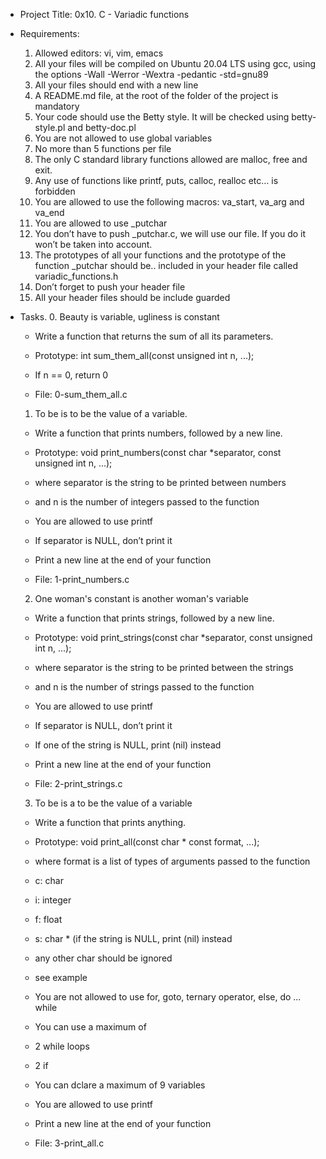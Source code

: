 * Project Title: 0x10. C - Variadic functions
* Requirements:
	1. Allowed editors: vi, vim, emacs
	2. All your files will be compiled on Ubuntu 20.04 LTS using gcc, using the options -Wall -Werror -Wextra -pedantic -std=gnu89
	3. All your files should end with a new line
	4. A README.md file, at the root of the folder of the project is mandatory
	5. Your code should use the Betty style. It will be checked using betty-style.pl and betty-doc.pl
	6. You are not allowed to use global variables
	7. No more than 5 functions per file
	8. The only C standard library functions allowed are malloc, free and exit. 
	9. Any use of functions like printf, puts, calloc, realloc etc… is forbidden
	10. You are allowed to use the following macros: va_start, va_arg and va_end
	11. You are allowed to use _putchar
	12. You don’t have to push _putchar.c, we will use our file. If you do it won’t be taken into account.
	13. The prototypes of all your functions and the prototype of the function _putchar should be..
		 included in your header file called variadic_functions.h
	14. Don’t forget to push your header file
	15. All your header files should be include guarded

* Tasks.
	0. Beauty is variable, ugliness is constant
	* Write a function that returns the sum of all its parameters.

	* Prototype: int sum_them_all(const unsigned int n, ...);
	* If n == 0, return 0
	* File: 0-sum_them_all.c

	1. To be is to be the value of a variable.
	* Write a function that prints numbers, followed by a new line.

	* Prototype: void print_numbers(const char *separator, const unsigned int n, ...);
	* where separator is the string to be printed between numbers
	* and n is the number of integers passed to the function
	* You are allowed to use printf
	* If separator is NULL, don’t print it
	* Print a new line at the end of your function
	* File: 1-print_numbers.c

	2. One woman's constant is another woman's variable
	* Write a function that prints strings, followed by a new line.

	* Prototype: void print_strings(const char *separator, const unsigned int n, ...);
	* where separator is the string to be printed between the strings
	* and n is the number of strings passed to the function
	* You are allowed to use printf
	* If separator is NULL, don’t print it
	* If one of the string is NULL, print (nil) instead
	* Print a new line at the end of your function
	* File: 2-print_strings.c
	
	3. To be is a to be the value of a variable
	* Write a function that prints anything.

	* Prototype: void print_all(const char * const format, ...);
	* where format is a list of types of arguments passed to the function
	* c: char
	* i: integer
	* f: float
	* s: char * (if the string is NULL, print (nil) instead
	* any other char should be ignored
	* see example
	* You are not allowed to use for, goto, ternary operator, else, do ... while
	* You can use a maximum of
	* 2 while loops
	* 2 if
	* You can dclare a maximum of 9 variables
	* You are allowed to use printf
	* Print a new line at the end of your function
	* File: 3-print_all.c



